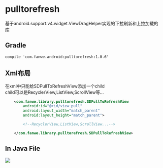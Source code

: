 # pulltorefresh
基于android.support.v4.widget.ViewDragHelper实现的下拉刷新和上拉加载的库

## Gradle
`compile 'com.fanwe.android:pulltorefresh:1.0.6'`

## Xml布局
在xml中只能给SDPullToRefreshView添加一个child<br>
child可以是RecyclerView,ListView,ScrollView等...
```xml
    <com.fanwe.library.pulltorefresh.SDPullToRefreshView
        android:id="@+id/view_pull"
        android:layout_width="match_parent"
        android:layout_height="match_parent">

        <!--RecyclerView,ListView,ScrollView...-->

    </com.fanwe.library.pulltorefresh.SDPullToRefreshView>
```

## In Java File
![](http://thumbsnap.com/s/kDqOgNRr.png?0630)
